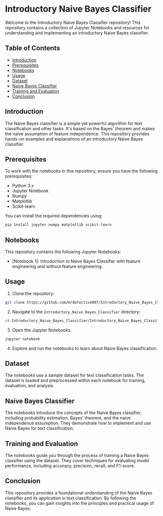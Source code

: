 # Introductory Naive Bayes Classifier

Welcome to the Introductory Naive Bayes Classifier repository! This repository contains a collection of Jupyter Notebooks and resources for understanding and implementing an introductory Naive Bayes classifier.

## Table of Contents

- [Introduction](#introduction)
- [Prerequisites](#prerequisites)
- [Notebooks](#notebooks)
- [Usage](#usage)
- [Dataset](#dataset)
- [Naive Bayes Classifier](#naive-bayes-classifier)
- [Training and Evaluation](#training-and-evaluation)
- [Conclusion](#conclusion)

## Introduction

The Naive Bayes classifier is a simple yet powerful algorithm for text classification and other tasks. It's based on the Bayes' theorem and makes the naive assumption of feature independence. This repository provides hands-on examples and explanations of an introductory Naive Bayes classifier.

## Prerequisites

To work with the notebooks in this repository, ensure you have the following prerequisites:

- Python 3.x
- Jupyter Notebook
- Numpy
- Matplotlib
- Scikit-learn

You can install the required dependencies using:

```bash
pip install jupyter numpy matplotlib scikit-learn
```

## Notebooks

This repository contains the following Jupyter Notebooks:

- [Notebook 1]: Introduction to Naive Bayes Classifier with feature engineering and without feature engineering.

## Usage

1. Clone the repository:

```bash
git clone https://github.com/mrdetective007/Introductory_Naive_Bayes_Classifier.git
```

2. Navigate to the `Introductory_Naive_Bayes_Classifier` directory:

```bash
cd Introductory_Naive_Bayes_Classifier/Introductory_Naive_Bayes_Classifier
```

3. Open the Jupyter Notebooks:

```bash
jupyter notebook
```

4. Explore and run the notebooks to learn about Naive Bayes classification.

## Dataset

The notebooks use a sample dataset for text classification tasks. The dataset is loaded and preprocessed within each notebook for training, evaluation, and analysis.

## Naive Bayes Classifier

The notebooks introduce the concepts of the Naive Bayes classifier, including probability estimation, Bayes' theorem, and the naive independence assumption. They demonstrate how to implement and use Naive Bayes for text classification.

## Training and Evaluation

The notebooks guide you through the process of training a Naive Bayes classifier using the dataset. They cover techniques for evaluating model performance, including accuracy, precision, recall, and F1-score.

## Conclusion

This repository provides a foundational understanding of the Naive Bayes classifier and its application in text classification. By following the notebooks, you can gain insights into the principles and practical usage of Naive Bayes.
